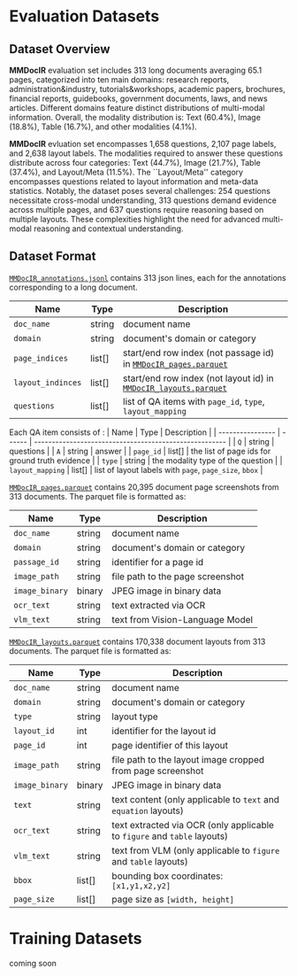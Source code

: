# Evaluation Datasets



## Dataset Overview

**MMDocIR** evaluation set includes 313 long documents averaging 65.1 pages, categorized into ten main domains: research reports, administration&industry, tutorials&workshops, academic papers, brochures, financial reports, guidebooks, government documents, laws, and news articles. Different domains feature distinct distributions of multi-modal information. Overall, the modality distribution is: Text (60.4%), Image (18.8%), Table (16.7%), and other modalities (4.1%).

**MMDocIR** evluation set encompasses 1,658 questions, 2,107 page labels, and 2,638 layout labels. The modalities required to answer these questions distribute across four categories: Text (44.7%), Image (21.7%), Table (37.4%), and Layout/Meta (11.5%). The ``Layout/Meta'' category encompasses questions related to layout information and meta-data statistics. Notably, the dataset poses several challenges: 254 questions necessitate cross-modal understanding, 313 questions demand evidence across multiple pages, and 637 questions require reasoning based on multiple layouts. These complexities highlight the need for advanced multi-modal reasoning and contextual understanding.



## Dataset Format

[`MMDocIR_annotations.jsonl`](https://github.com/MMDocRAG/MMDocIR/blob/main/dataset/MMDocIR_annotations.jsonl) contains 313 json lines, each for the annotations corresponding to a long document.

| Name              | Type   | Description                                                  |
| ----------------- | ------ | ------------------------------------------------------------ |
| `doc_name`        | string | document name                                                |
| `domain`          | string | document's domain or category                                |
| `page_indices`    | list[] | start/end row index (not passage id) in [`MMDocIR_pages.parquet`](https://huggingface.co/datasets/MMDocIR/MMDocIR_Evaluation_Dataset/blob/main/MMDocIR_pages.parquet) |
| `layout_indinces` | list[] | start/end row index (not layout id) in [`MMDocIR_layouts.parquet`](https://huggingface.co/datasets/MMDocIR/MMDocIR_Evaluation_Dataset/blob/main/MMDocIR_layouts.parquet) |
| `questions`       | list[] | list of QA items with `page_id`, `type`, `layout_mapping`    |

Each QA item consists of :
| Name             | Type   | Description                                            |
| ---------------- | ------ | ------------------------------------------------------ |
| `Q`              | string | questions                                              |
| `A`              | string | answer                                                 |
| `page_id`        | list[] | the list of page ids for ground truth evidence         |
| `type`           | string | the modality type of the question                      |
| `layout_mapping` | list[] | list of layout labels with `page`, `page_size`, `bbox` |



[`MMDocIR_pages.parquet`](https://huggingface.co/datasets/MMDocIR/MMDocIR_Evaluation_Dataset/blob/main/MMDocIR_pages.parquet) contains 20,395 document page screenshots from 313 documents. The parquet file is formatted as:

| Name           | Type   | Description                      |
| -------------- | ------ | -------------------------------- |
| `doc_name`     | string | document name                    |
| `domain`       | string | document's domain or category    |
| `passage_id`   | string | identifier for a page id         |
| `image_path`   | string | file path to the page screenshot |
| `image_binary` | binary | JPEG image in binary data        |
| `ocr_text`     | string | text extracted via OCR           |
| `vlm_text`     | string | text from Vision-Language Model  |



[`MMDocIR_layouts.parquet`](https://huggingface.co/datasets/MMDocIR/MMDocIR_Evaluation_Dataset/blob/main/MMDocIR_layouts.parquet) contains 170,338 document layouts from 313 documents. The parquet file is formatted as:

| Name           | Type   | Description                                                  |
| -------------- | ------ | ------------------------------------------------------------ |
| `doc_name`     | string | document name                                                |
| `domain`       | string | document's domain or category                                |
| `type`         | string | layout type                                                  |
| `layout_id`    | int    | identifier for the layout id                                 |
| `page_id`      | int    | page identifier of this layout                               |
| `image_path`   | string | file path to the layout image cropped from page screenshot   |
| `image_binary` | binary | JPEG image in binary data                                    |
| `text`         | string | text content (only applicable to `text` and `equation` layouts) |
| `ocr_text`     | string | text extracted via OCR (only applicable to `figure` and `table` layouts) |
| `vlm_text`     | string | text from VLM (only applicable to `figure` and `table` layouts) |
| `bbox`         | list[] | bounding box coordinates: `[x1,y1,x2,y2]`                    |
| `page_size`    | list[] | page size as `[width, height]`                               |







# Training Datasets

coming soon
